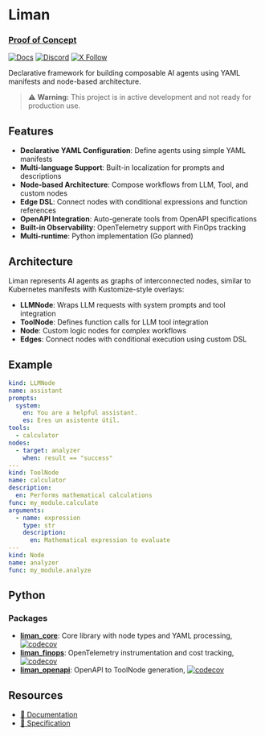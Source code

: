 # Liman

### [Proof of Concept](https://www.liman-ai.dev/docs/poc)

[![Docs](https://img.shields.io/badge/docs-read-brightgreen?logo=nextdotjs)](https://liman-ai.vercel.app/docs/poc)
[![Discord](https://dcbadge.limes.pink/api/server/https://discord.gg/rmucxEzSyY?compact=true&style=flat)](https://discord.gg/rmucxEzSyY) [![X Follow](https://img.shields.io/twitter/follow/liman_ai?style=social)](https://x.com/liman_ai)

Declarative framework for building composable AI agents using YAML manifests and node-based architecture.

> ⚠️ **Warning:** This project is in active development and not ready for production use.

## Features

- **Declarative YAML Configuration**: Define agents using simple YAML manifests
- **Multi-language Support**: Built-in localization for prompts and descriptions
- **Node-based Architecture**: Compose workflows from LLM, Tool, and custom nodes
- **Edge DSL**: Connect nodes with conditional expressions and function references
- **OpenAPI Integration**: Auto-generate tools from OpenAPI specifications
- **Built-in Observability**: OpenTelemetry support with FinOps tracking
- **Multi-runtime**: Python implementation (Go planned)

## Architecture

Liman represents AI agents as graphs of interconnected nodes, similar to Kubernetes manifests with Kustomize-style overlays:

- **LLMNode**: Wraps LLM requests with system prompts and tool integration
- **ToolNode**: Defines function calls for LLM tool integration
- **Node**: Custom logic nodes for complex workflows
- **Edges**: Connect nodes with conditional execution using custom DSL

## Example

```yaml
kind: LLMNode
name: assistant
prompts:
  system:
    en: You are a helpful assistant.
    es: Eres un asistente útil.
tools:
  - calculator
nodes:
  - target: analyzer
    when: result == "success"
---
kind: ToolNode
name: calculator
description:
  en: Performs mathematical calculations
func: my_module.calculate
arguments:
  - name: expression
    type: str
    description:
      en: Mathematical expression to evaluate
---
kind: Node
name: analyzer
func: my_module.analyze
```

## Python

### Packages

- [**liman_core**](python/packages/liman_core): Core library with node types and YAML processing, [![codecov](https://codecov.io/gh/gurobokum/liman/graph/badge.svg?token=PMKWXNBF1K&component=python/liman_core)](https://codecov.io/gh/gurobokum/liman?components[0]=python/liman_core)
- [**liman_finops**](python/packages/liman_finops): OpenTelemetry instrumentation and cost tracking, [![codecov](https://codecov.io/gh/gurobokum/liman/graph/badge.svg?token=PMKWXNBF1K&component=python/liman_finops)](https://codecov.io/gh/gurobokum/liman?components[0]=python/liman_finops)
- [**liman_openapi**](python/packages/liman_openapi): OpenAPI to ToolNode generation, [![codecov](https://codecov.io/gh/gurobokum/liman/graph/badge.svg?token=PMKWXNBF1K&component=python/liman_openapi)](https://codecov.io/gh/gurobokum/liman?components[0]=python/liman_openapi)

## Resources

- [📖 Documentation](https://liman-ai.vercel.app/docs/poc)
- [🔧 Specification](https://liman-ai.vercel.app/docs/specification/node)
